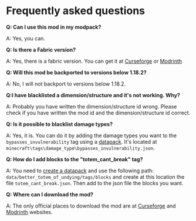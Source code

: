 # Frequently asked questions

**Q: Can I use this mod in my modpack?**

A: Yes, you can.

**Q: Is there a Fabric version?**

A: Yes, there is a fabric version. You can get it at [Curseforge](https://www.curseforge.com/minecraft/mc-mods/better-totem-of-undying-fabric) or [Modrinth](https://modrinth.com/mod/better-totem-of-undying-fabric)

**Q: Will this mod be backported to versions below 1.18.2?**

A: No, I will not backport to versions below 1.18.2.

**Q:I have blacklisted a dimension/structure and it's not working. Why?**

A: Probably you have written the dimension/structure id wrong. Please check if you have written the mod id and the dimension/structure id correct.

**Q: Is it possible to blacklist damage types?**

A: Yes, it is. You can do it by adding the damage types you want to the `bypasses_invulnerability` tag using a [datapack](https://minecraft.fandom.com/wiki/Tutorials/Creating_a_data_pack). It's located at `minecraft\tags\damage_type\bypasses_invulnerability.json`.

**Q: How do I add blocks to the "totem_cant_break" tag?**

A: You need to [create a datapack](https://minecraft.fandom.com/wiki/Tutorials/Creating_a_data_pack) and use the following path: `data/better_totem_of_undying/tags/blocks` and create at this location the file `totem_cant_break.json`. Then add to the json file the blocks you want.

**Q: Where can I download the mod?**

A: The only official places to download the mod are at [Curseforge](https://www.curseforge.com/minecraft/mc-mods/better-totem-of-undying) and [Modrinth](https://modrinth.com/mod/better-totem-of-undying) websites.
